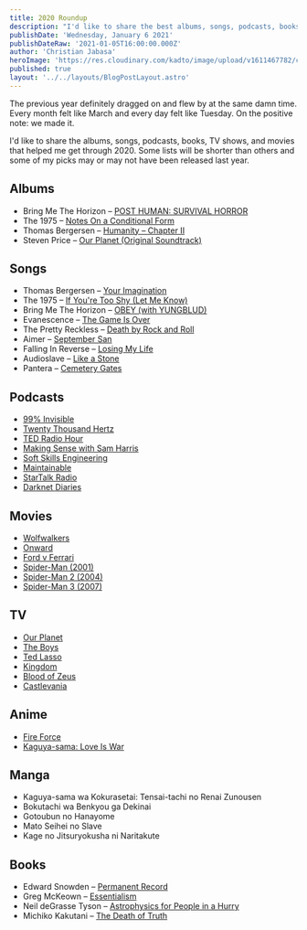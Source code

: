 ```yaml
---
title: 2020 Roundup
description: "I'd like to share the best albums, songs, podcasts, books, TV shows, and movies that helped me get through 2020."
publishDate: 'Wednesday, January 6 2021'
publishDateRaw: '2021-01-05T16:00:00.000Z'
author: 'Christian Jabasa'
heroImage: 'https://res.cloudinary.com/kadto/image/upload/v1611467782/cljabasa/blog/20210106-2020-roundup/kelly-sikkema-CjdsgW4cVSU-unsplash.jpg'
published: true
layout: '../../layouts/BlogPostLayout.astro'
---
```


The previous year definitely dragged on and flew by at the same damn time. Every month felt like March and every day felt like Tuesday. On the positive note: we made it.

I'd like to share the albums, songs, podcasts, books, TV shows, and movies that helped me get through 2020. Some lists will be shorter than others and some of my picks may or may not have been released last year.

## Albums

- Bring Me The Horizon – [POST HUMAN: SURVIVAL HORROR](https://music.apple.com/ph/album/post-human-survival-horror/1535067172)
- The 1975 – [Notes On a Conditional Form](https://music.apple.com/ph/album/notes-on-a-conditional-form-deluxe-apple-music-edition/1513201189)
- Thomas Bergersen – [Humanity – Chapter II](https://music.apple.com/ph/album/humanity-chapter-ii/1535849646)
- Steven Price – [Our Planet (Original Soundtrack)](https://music.apple.com/ph/album/our-planet-original-soundtrack/1455106218)

## Songs

- Thomas Bergersen – [Your Imagination](https://music.apple.com/ph/album/your-imagination-feat-audrey-karrasch/1535849646?i=1535849650)
- The 1975 – [If You're Too Shy (Let Me Know)](https://music.apple.com/ph/album/if-youre-too-shy-let-me-know/1513201189?i=1513201462)
- Bring Me The Horizon – [OBEY (with YUNGBLUD)](https://music.apple.com/ph/album/obey-with-yungblud/1535067172?i=1535067312)
- Evanescence – [The Game Is Over](https://music.apple.com/ph/album/the-game-is-over/1541326602?i=1541326605)
- The Pretty Reckless – [Death by Rock and Roll](https://music.apple.com/ph/album/death-by-rock-and-roll/1537880202?i=1537880203)
- Aimer – [September San](https://music.apple.com/ph/album/september-san/1156013152?i=1156013486)
- Falling In Reverse – [Losing My Life](https://music.apple.com/ph/album/losing-my-life/1485072642?i=1485072643)
- Audioslave – [Like a Stone](https://music.apple.com/ph/album/like-a-stone/208294748?i=208294873)
- Pantera – [Cemetery Gates](https://music.apple.com/ph/album/cemetery-gates/1163813822?i=1163813975)

## Podcasts

- [99% Invisible](https://podcasts.apple.com/ph/podcast/99-invisible/id394775318)
- [Twenty Thousand Hertz](https://podcasts.apple.com/ph/podcast/twenty-thousand-hertz/id1171270672)
- [TED Radio Hour](https://podcasts.apple.com/ph/podcast/ted-radio-hour/id523121474)
- [Making Sense with Sam Harris](https://podcasts.apple.com/ph/podcast/making-sense-with-sam-harris/id733163012)
- [Soft Skills Engineering](https://podcasts.apple.com/ph/podcast/soft-skills-engineering/id1091341048)
- [Maintainable](https://podcasts.apple.com/ph/podcast/maintainable/id1459893010)
- [StarTalk Radio](https://podcasts.apple.com/ph/podcast/startalk-radio/id325404506)
- [Darknet Diaries](https://podcasts.apple.com/ph/podcast/darknet-diaries/id1296350485)

## Movies

- [Wolfwalkers](https://tv.apple.com/ph/movie/wolfwalkers/umc.cmc.amuoq00hqelfi98j0gvg641x)
- [Onward](https://tv.apple.com/ph/movie/onward/umc.cmc.5um5qljv52fiyq5smadc3c5qs)
- [Ford v Ferrari](https://tv.apple.com/ph/movie/le-mans-66/umc.cmc.6f6qe9muhuw7g21639iajetn1)
- [Spider-Man (2001)](https://tv.apple.com/ph/movie/spider-man/umc.cmc.5phzpxxmktrfukrvil304pg8e)
- [Spider-Man 2 (2004)](https://tv.apple.com/ph/movie/spider-man-2/umc.cmc.3r7os17fk4uufvf09l35lc9hp)
- [Spider-Man 3 (2007)](https://tv.apple.com/ph/movie/spider-man-3/umc.cmc.6b5zczyf59sfnocdpbah8ve7t)

## TV

- [Our Planet](https://www.netflix.com/Title/80049832)
- [The Boys](https://www.primevideo.com/detail/The-Boys/0KRGHGZCHKS920ZQGY5LBRF7MA)
- [Ted Lasso](https://tv.apple.com/ph/show/ted-lasso/umc.cmc.vtoh0mn0xn7t3c643xqonfzy)
- [Kingdom](https://www.netflix.com/Title/80180171)
- [Blood of Zeus](https://www.netflix.com/title/81001988)
- [Castlevania](https://www.netflix.com/title/80095241)

## Anime

- [Fire Force](https://www.netflix.com/search?q=fire%20force&jbv=81143589)
- [Kaguya-sama: Love Is War](https://www.netflix.com/title/81061754)

## Manga

- Kaguya-sama wa Kokurasetai: Tensai-tachi no Renai Zunousen
- Bokutachi wa Benkyou ga Dekinai
- Gotoubun no Hanayome
- Mato Seihei no Slave
- Kage no Jitsuryokusha ni Naritakute

## Books

- Edward Snowden – [Permanent Record](https://www.amazon.com/Permanent-Record-Edward-Snowden/dp/1250237238)
- Greg McKeown – [Essentialism](https://www.amazon.com/Essentialism-Disciplined-Pursuit-Greg-McKeown/dp/0804137382)
- Neil deGrasse Tyson – [Astrophysics for People in a Hurry](https://www.amazon.com/Astrophysics-People-Hurry-deGrasse-Tyson/dp/0393609391)
- Michiko Kakutani – [The Death of Truth](https://podcasts.apple.com/ph/podcast/making-sense-with-sam-harris/id733163012)
